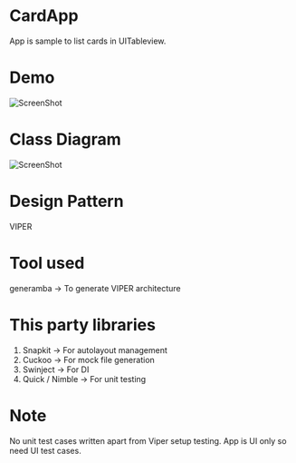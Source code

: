 # CardApp

App is sample to list cards in UITableview.

# Demo

![ScreenShot](https://github.com/mohit5189/CardApp/tree/master/Assets/app.gif)

# Class Diagram

![ScreenShot](https://github.com/mohit5189/CardApp/tree/master/Assets/class.png)

# Design Pattern
VIPER

# Tool used

generamba -> To generate VIPER architecture

# This party libraries
1. Snapkit -> For autolayout management
2. Cuckoo -> For mock file generation
3. Swinject -> For DI 
4. Quick / Nimble -> For unit testing 


# Note
No unit test cases written apart from Viper setup testing. App is UI only so need UI test cases.
